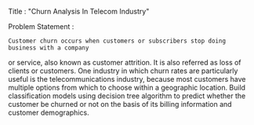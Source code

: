 Title : "Churn Analysis In Telecom Industry"

Problem Statement :

	Customer churn occurs when customers or subscribers stop doing business with a company
or service, also known as customer attrition. It is also referred as loss of clients or
customers. One industry in which churn rates are particularly useful is the
telecommunications industry, because most customers have multiple options from which to
choose within a geographic location.
Build classification models using decision tree algorithm to predict whether the customer be
churned or not on the basis of its billing information and customer demographics.